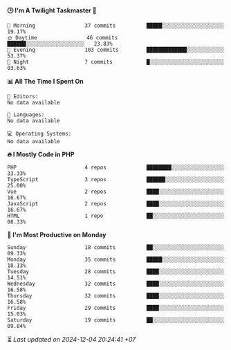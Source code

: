 <!--START_SECTION:readme-stats-->
**🕒 I'm A Twilight Taskmaster 🌆**

```text
🌅 Morning                37 commits          █████░░░░░░░░░░░░░░░░░░░░   19.17%
🌞 Daytime                46 commits          ██████░░░░░░░░░░░░░░░░░░░   23.83%
🌆 Evening                103 commits         █████████████░░░░░░░░░░░░   53.37%
🌙 Night                  7 commits           █░░░░░░░░░░░░░░░░░░░░░░░░   03.63%
```

**📊 All The Time I Spent On**

```text
📝 Editors:
No data available

💬 Languages:
No data available

💻 Operating Systems:
No data available
```

**🔥 I Mostly Code in PHP**

```text
PHP                      4 repos             ████████░░░░░░░░░░░░░░░░░   33.33%
TypeScript               3 repos             ██████░░░░░░░░░░░░░░░░░░░   25.00%
Vue                      2 repos             ████░░░░░░░░░░░░░░░░░░░░░   16.67%
JavaScript               2 repos             ████░░░░░░░░░░░░░░░░░░░░░   16.67%
HTML                     1 repo              ██░░░░░░░░░░░░░░░░░░░░░░░   08.33%
```

**📅 I'm Most Productive on Monday**

```text
Sunday                   18 commits          ██░░░░░░░░░░░░░░░░░░░░░░░   09.33%
Monday                   35 commits          █████░░░░░░░░░░░░░░░░░░░░   18.13%
Tuesday                  28 commits          ████░░░░░░░░░░░░░░░░░░░░░   14.51%
Wednesday                32 commits          ████░░░░░░░░░░░░░░░░░░░░░   16.58%
Thursday                 32 commits          ████░░░░░░░░░░░░░░░░░░░░░   16.58%
Friday                   29 commits          ████░░░░░░░░░░░░░░░░░░░░░   15.03%
Saturday                 19 commits          ██░░░░░░░░░░░░░░░░░░░░░░░   09.84%
```



⏳ *Last updated on 2024-12-04 20:24:41 +07*
<!--END_SECTION:readme-stats-->